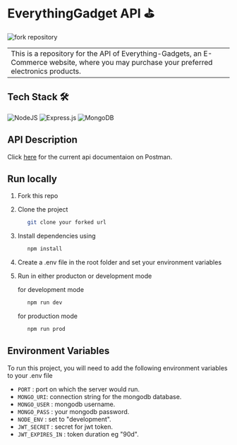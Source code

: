 # EverythingGadget API ⛳

![fork repository](https://res.cloudinary.com/dhqv8cxqz/image/upload/v1663888596/q0y7ghveufs50nyhznpe.png)

<table>
<tr>
<td>
  This is a repository for the API of Everything-Gadgets, an E-Commerce website, where you may purchase your preferred electronics products.
</td>
</tr>
</table>

## Tech Stack 🛠️

![NodeJS](https://img.shields.io/badge/node.js-6DA55F?style=for-the-badge&logo=node.js&logoColor=white) ![Express.js](https://img.shields.io/badge/express.js-%23404d59.svg?style=for-the-badge&logo=express&logoColor=%2361DAFB) ![MongoDB](https://img.shields.io/badge/MongoDB-%234ea94b.svg?style=for-the-badge&logo=mongodb&logoColor=white)

## API Description

Click [here](https://documenter.getpostman.com/view/24186009/2s93CHtuRV) for the current api documentaion on Postman.

## Run locally

1. Fork this repo

2. Clone the project

   ```bash
      git clone your forked url
   ```

3. Install dependencies using

   ```bash
      npm install
   ```

4. Create a .env file in the root folder and set your environment variables

5. Run in either producton or development mode

   for development mode

   ```bash
      npm run dev
   ```

   for production mode

   ```bash
      npm run prod
   ```

## Environment Variables

To run this project, you will need to add the following environment variables to your .env file

- `PORT` : port on which the server would run.
- `MONGO_URI`: connection string for the mongodb database.
- `MONGO_USER` : mongodb username.
- `MONGO_PASS` : your mongodb password.
- `NODE_ENV` : set to "development".
- `JWT_SECRET` : secret for jwt token.
- `JWT_EXPIRES_IN` : token duration eg "90d".

